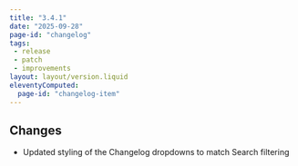 ```yaml
---
title: "3.4.1"
date: "2025-09-28"
page-id: "changelog"
tags: 
 - release
 - patch
 - improvements
layout: layout/version.liquid
eleventyComputed:
  page-id: "changelog-item"
---
```


## Changes
- Updated styling of the Changelog dropdowns to match Search filtering
